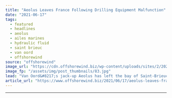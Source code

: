 ```yaml
---
title: "Aeolus Leaves France Following Drilling Equipment Malfunction"
date: "2021-06-17"
tags: 
  - featured
  - headlines
  - aeolus
  - ailes marines
  - hydraulic fluid
  - saint brieuc
  - van oord
  - offshorewind
source: "offshorewind"
image_url: "https://cdn.offshorewind.biz/wp-content/uploads/sites/2/2021/06/17085502/Aeolus-Leaves-France-Following-Drilling-Equipment-Malfunction.jpg"
image_fp: "/assets/img/post_thumbnails/83.jpg"
lead: "Van Oord&#8217;s jack-up Aeolus has left the bay of Saint-Brieuc and is en-route to"
article_url: "https://www.offshorewind.biz/2021/06/17/aeolus-leaves-france-following-drilling-equipment-malfunction/"
---
```


---
